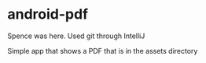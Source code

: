 android-pdf
===========

Spence was here.
Used git through IntelliJ

Simple app that shows a PDF that is in the assets directory

